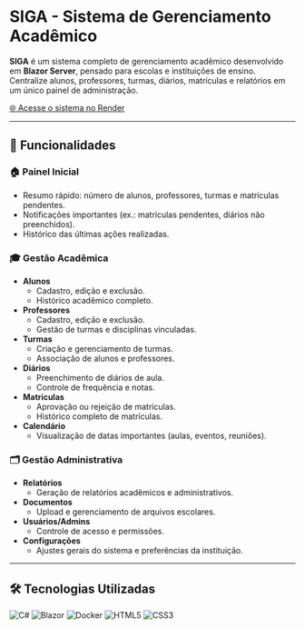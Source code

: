 # SIGA - Sistema de Gerenciamento Acadêmico

**SIGA** é um sistema completo de gerenciamento acadêmico desenvolvido em **Blazor Server**, pensado para escolas e instituições de ensino. Centralize alunos, professores, turmas, diários, matrículas e relatórios em um único painel de administração.

[🌐 Acesse o sistema no Render](https://siga-app-blazor.onrender.com)

---

## 🚀 Funcionalidades

### 🏠 Painel Inicial
- Resumo rápido: número de alunos, professores, turmas e matrículas pendentes.
- Notificações importantes (ex.: matrículas pendentes, diários não preenchidos).
- Histórico das últimas ações realizadas.

### 🎓 Gestão Acadêmica
- **Alunos**
  - Cadastro, edição e exclusão.
  - Histórico acadêmico completo.
- **Professores**
  - Cadastro, edição e exclusão.
  - Gestão de turmas e disciplinas vinculadas.
- **Turmas**
  - Criação e gerenciamento de turmas.
  - Associação de alunos e professores.
- **Diários**
  - Preenchimento de diários de aula.
  - Controle de frequência e notas.
- **Matrículas**
  - Aprovação ou rejeição de matrículas.
  - Histórico completo de matrículas.
- **Calendário**
  - Visualização de datas importantes (aulas, eventos, reuniões).

### 🗂 Gestão Administrativa
- **Relatórios**
  - Geração de relatórios acadêmicos e administrativos.
- **Documentos**
  - Upload e gerenciamento de arquivos escolares.
- **Usuários/Admins**
  - Controle de acesso e permissões.
- **Configurações**
  - Ajustes gerais do sistema e preferências da instituição.

---

## 🛠 Tecnologias Utilizadas

![C#](https://img.shields.io/badge/C%23-239120?style=for-the-badge&logo=c-sharp&logoColor=white)
![Blazor](https://img.shields.io/badge/Blazor-512BD4?style=for-the-badge&logo=blazor&logoColor=white)
![Docker](https://img.shields.io/badge/Docker-2496ED?style=for-the-badge&logo=docker&logoColor=white)
![HTML5](https://img.shields.io/badge/HTML5-E34F26?style=for-the-badge&logo=html5&logoColor=white)
![CSS3](https://img.shields.io/badge/CSS3-1572B6?style=for-the-badge&logo=css3&logoColor=white)

